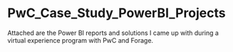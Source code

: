 # PwC_Case_Study_PowerBI_Projects
Attached are the Power BI reports and solutions I came up with during a virtual experience program with PwC and Forage.
